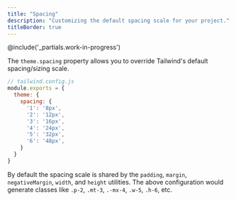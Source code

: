 ```yaml
---
title: "Spacing"
description: "Customizing the default spacing scale for your project."
titleBorder: true
---
```


@include('_partials.work-in-progress')

The `theme.spacing` property allows you to override Tailwind's default spacing/sizing scale.

```js
// tailwind.config.js
module.exports = {
  theme: {
    spacing: {
      '1': '8px',
      '2': '12px',
      '3': '16px',
      '4': '24px',
      '5': '32px',
      '6': '48px',
    }
  }
}
```

By default the spacing scale is shared by the `padding`, `margin`, `negativeMargin`, `width`, and `height` utilities. The above configuration would generate classes like `.p-2`, `.mt-3`, `.-mx-4`, `.w-5`, `.h-6`, etc.
